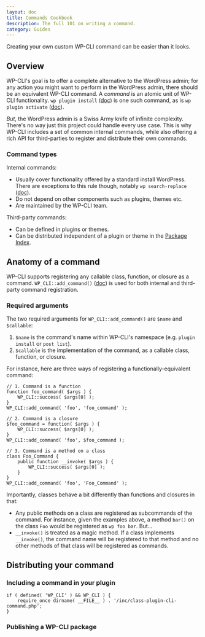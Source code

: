 ```yaml
---
layout: doc
title: Commands Cookbook
description: The full 101 on writing a command.
category: Guides
---
```


Creating your own custom WP-CLI command can be easier than it looks.

## Overview

WP-CLI's goal is to offer a complete alternative to the WordPress admin; for any action you might want to perform in the WordPress admin, there should be an equivalent WP-CLI command. A _command_ is an atomic unit of WP-CLI functionality. `wp plugin install` ([doc](/commands/plugin/install/)) is one such command, as is `wp plugin activate` ([doc](/commands/plugin/activate/)).

_But_, the WordPress admin is a Swiss Army knife of infinite complexity. There's no way just this project could handle every use case. This is why WP-CLI includes a set of common internal commands, while also offering a rich API for third-parties to register and distribute their own commands.

### Command types

Internal commands:

* Usually cover functionality offered by a standard install WordPress. There are exceptions to this rule though, notably `wp search-replace` ([doc](/commands/search-replace/)).
* Do not depend on other components such as plugins, themes etc.
* Are maintained by the WP-CLI team.

Third-party commands:

* Can be defined in plugins or themes.
* Can be distributed independent of a plugin or theme in the [Package Index](/package-index/).

## Anatomy of a command

WP-CLI supports registering any callable class, function, or closure as a command. `WP_CLI::add_command()` ([doc](/docs/internal-api/wp-cli-add-command/)) is used for both internal and third-party command registration.

### Required arguments

The two required arguments for `WP_CLI::add_command()` are `$name` and `$callable`:

1. `$name` is the command's name within WP-CLI's namespace (e.g. `plugin install` or `post list`).
2. `$callable` is the implementation of the command, as a callable class, function, or closure.

For instance, here are three ways of registering a functionally-equivalent command:

    // 1. Command is a function
    function foo_command( $args ) {
        WP_CLI::success( $args[0] );
    }
    WP_CLI::add_command( 'foo', 'foo_command' );

    // 2. Command is a closure
    $foo_command = function( $args ) {
        WP_CLI::success( $args[0] );
    }
    WP_CLI::add_command( 'foo', $foo_command );

    // 3. Command is a method on a class
    class Foo_Command {
        public function __invoke( $args ) {
            WP_CLI::success( $args[0] );
        }
    }
    WP_CLI::add_command( 'foo', 'Foo_Command' );

Importantly, classes behave a bit differently than functions and closures in that:

* Any public methods on a class are registered as subcommands of the command. For instance, given the examples above, a method `bar()` on the class `Foo` would be registered as `wp foo bar`. But...
* `__invoke()` is treated as a magic method. If a class implements `__invoke()`, the command name will be registered to that method and no other methods of that class will be registered as commands.

## Distributing your command

### Including a command in your plugin

    if ( defined( 'WP_CLI' ) && WP_CLI ) {
        require_once dirname( __FILE__ ) . '/inc/class-plugin-cli-command.php';
    }

### Publishing a WP-CLI package
